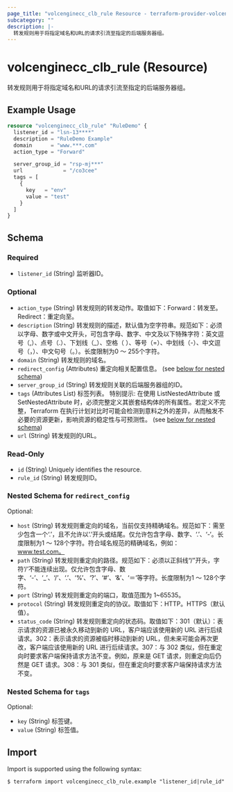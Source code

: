 ```yaml
---
page_title: "volcenginecc_clb_rule Resource - terraform-provider-volcenginecc"
subcategory: ""
description: |-
  转发规则用于将指定域名和URL的请求引流至指定的后端服务器组。
---
```


# volcenginecc_clb_rule (Resource)

转发规则用于将指定域名和URL的请求引流至指定的后端服务器组。

## Example Usage

```terraform
resource "volcenginecc_clb_rule" "RuleDemo" {
  listener_id = "lsn-13****"
  description = "RuleDemo Example"
  domain      = "www.***.com"
  action_type = "Forward"

  server_group_id = "rsp-mj***"
  url             = "/co3cee"
  tags = [
    {
      key   = "env"
      value = "test"
    }
  ]
}
```

<!-- schema generated by tfplugindocs -->
## Schema

### Required

- `listener_id` (String) 监听器ID。

### Optional

- `action_type` (String) 转发规则的转发动作。取值如下：Forward：转发至。Redirect：重定向至。
- `description` (String) 转发规则的描述，默认值为空字符串。规范如下：必须以字母、数字或中文开头，可包含字母、数字、中文及以下特殊字符：英文逗号（,）、点号（.）、下划线（_）、空格（ ）、等号（=）、中划线（-）、中文逗号（，）、中文句号（。）。长度限制为0 ～ 255个字符。
- `domain` (String) 转发规则的域名。
- `redirect_config` (Attributes) 重定向相关配置信息。 (see [below for nested schema](#nestedatt--redirect_config))
- `server_group_id` (String) 转发规则关联的后端服务器组的ID。
- `tags` (Attributes List) 标签列表。
 特别提示: 在使用 ListNestedAttribute 或 SetNestedAttribute 时，必须完整定义其嵌套结构体的所有属性。若定义不完整，Terraform 在执行计划对比时可能会检测到意料之外的差异，从而触发不必要的资源更新，影响资源的稳定性与可预测性。 (see [below for nested schema](#nestedatt--tags))
- `url` (String) 转发规则的URL。

### Read-Only

- `id` (String) Uniquely identifies the resource.
- `rule_id` (String) 转发规则ID。

<a id="nestedatt--redirect_config"></a>
### Nested Schema for `redirect_config`

Optional:

- `host` (String) 转发规则重定向的域名，当前仅支持精确域名。规范如下：需至少包含一个‘.’，且不允许以‘.’开头或结尾。仅允许包含字母、数字、‘.’、‘-‘。长度限制为1 ～ 128个字符。符合域名规范的精确域名，例如：www.test.com。
- `path` (String) 转发规则重定向的路径。规范如下：必须以正斜线“/”开头，字符‘/’不能连续出现。仅允许包含字母、数字、‘-’、‘_’、‘/’、‘.’、‘%’、‘?’、‘#’、‘&’、‘＝’等字符。长度限制为1 ～ 128个字符。
- `port` (String) 转发规则重定向的端口，取值范围为 1~65535。
- `protocol` (String) 转发规则重定向的协议。取值如下：HTTP。HTTPS（默认值）。
- `status_code` (String) 转发规则重定向的状态码。取值如下：301（默认）：表示请求的资源已被永久移动到新的 URL，客户端应该使用新的 URL 进行后续请求。302：表示请求的资源被临时移动到新的 URL，但未来可能会再次更改，客户端应该使用新的 URL 进行后续请求。307：与 302 类似，但在重定向时要求客户端保持请求方法不变。例如，原来是 GET 请求，则重定向后仍然是 GET 请求。308：与 301 类似，但在重定向时要求客户端保持请求方法不变。


<a id="nestedatt--tags"></a>
### Nested Schema for `tags`

Optional:

- `key` (String) 标签键。
- `value` (String) 标签值。

## Import

Import is supported using the following syntax:

```shell
$ terraform import volcenginecc_clb_rule.example "listener_id|rule_id"
```